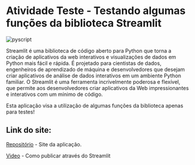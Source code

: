 # Atividade Teste - Testando algumas funções da biblioteca Streamlit

![pyscript](https://tecnothink.com.br/wp-content/uploads/2020/11/Streamlit_Logo_1.jpg)

Streamlit é uma biblioteca de código aberto para Python que torna a criação de aplicativos da web interativos e visualizações de dados em Python mais fácil e rápida. É projetado para cientistas de dados, engenheiros de aprendizado de máquina e desenvolvedores que desejam criar aplicativos de análise de dados interativos em um ambiente Python familiar. O Streamlit é uma ferramenta incrivelmente poderosa e flexível, que permite aos desenvolvedores criar aplicativos da Web impressionantes e interativos com um mínimo de código.

Esta aplicação visa a utilização de algumas funções da biblioteca apenas para testes! 

## Link do site:

[Repositório](https://eronice-mou-atividade1-teste-streamlit-app-ekhuok.streamlit.app/) - Site da aplicação.

[Video](https://eronice-mou-atividade1-teste-streamlit-app-ekhuok.streamlit.app/) - Como publicar através do Streamlit
